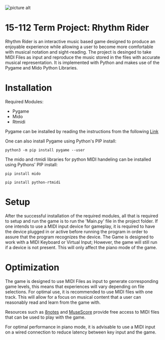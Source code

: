 ![picture alt](https://github.com/janyanti/TP_Anyanti/blob/master/assets/gamelogo.png?raw=true)

# 15-112 Term Project: Rhythm Rider
Rhythm Rider is an interactive music based game designed to produce an enjoyable experience while allowing a user to become more comfortable with musical notation and sight-reading. The project is desinged to take MIDI Files as input and reproduce the music stored in the files with accurate musical representation. It is implemented with Python and makes use of the Pygame and Mido Python Libraries.

# Installation
Required Modules:
* Pygame
* Mido
* Rtmidi

Pygame can be installed by reading the instructions from the following [Link](https://www.pygame.org/wiki/GettingStarted#PygameInstallation "Link")

One can also install Pygame using Python's PIP install:
```
python3 -m pip install pygame --user
```

The mido and rtmidi libraries for python MIDI handeling can be installed using Pythons' PIP install:
```
pip install mido

pip install python-rtmidi
```
# Setup

After the successful installation of the required modules, all that is required to setup and run the game is to run the 'Main.py' file in the project folder. 
If one intends to use a MIDI input device for gameplay, it is required to have the device plugged in or active before running the program in order to assure that the program recognizes the device.
The Game is designed to work with a MIDI Keyboard or Virtual Input; However, the game will still run if a device is not present. This will only affect the piano mode of the game.

# Optimization

The game is designed to use MIDI Files as input to generate corresponding game levels, this means that experiences will vary depending on file selections. For optimal use, it is recommended to use MIDI files with one track. This will allow for a focus on musical content that a user can reasonably read and learn from the game with.

Resources such as [8notes](www.8notes.com) and [MuseScore](www.musescore.com) provide free access to MIDI files that can be used to play with the game.

For optimal performance in piano mode, it is advisable to use a MIDI input on a wired connection to reduce latency between key input and the game.







